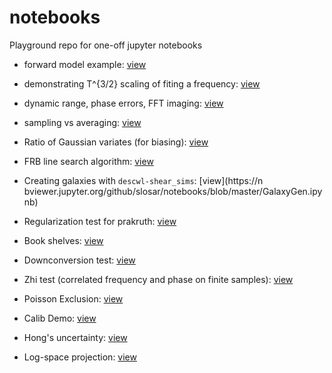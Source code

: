 # notebooks
Playground repo for one-off jupyter notebooks

* forward model example: 
[view](https://nbviewer.jupyter.org/github/slosar/notebooks/blob/master/forward_model_fitting_demo.ipynb)

* demonstrating T^{3/2} scaling of fiting a frequency: [view](https://nbviewer.jupyter.org/github/slosar/notebooks/blob/master/frequency_fit.ipynb)

* dynamic range, phase errors, FFT imaging: [view](https://nbviewer.jupyter.org/github/slosar/notebooks/blob/master/dynamic_rnage_fft.ipynb)

* sampling vs averaging:
[view](https://nbviewer.jupyter.org/github/slosar/notebooks/blob/master/sampling_vs_averaging.ipynb)

* Ratio of Gaussian variates (for biasing):
[view](https://nbviewer.jupyter.org/github/slosar/notebooks/blob/master/GaussRations.ipynb)

* FRB line search algorithm:
[view](https://nbviewer.jupyter.org/github/slosar/notebooks/blob/master/FRB_algo.ipynb)

* Creating galaxies with `descwl-shear_sims`:
[view](https://n bviewer.jupyter.org/github/slosar/notebooks/blob/master/GalaxyGen.ipynb)

* Regularization test for prakruth:
[view](https://nbviewer.jupyter.org/github/slosar/notebooks/blob/master/regularization_test.ipynb)

* Book shelves:
[view](https://nbviewer.jupyter.org/github/slosar/notebooks/blob/master/police.ipynb)

* Downconversion test:
[view](https://nbviewer.jupyter.org/github/slosar/notebooks/blob/master/downconversion_test.ipynb)

* Zhi test (correlated frequency and phase on finite samples):
[view](https://nbviewer.jupyter.org/github/slosar/notebooks/blob/master/zhi_test.ipynb)

* Poisson Exclusion:
[view](https://nbviewer.jupyter.org/github/slosar/notebooks/blob/master/exclusion.ipynb)

* Calib Demo:
[view](https://nbviewer.jupyter.org/github/slosar/notebooks/blob/master/calib_demo.ipynb)

* Hong's uncertainty: 
[view](https://nbviewer.jupyter.org/github/slosar/notebooks/blob/master/hong_big.ipynb)

* Log-space projection: 
[view](https://nbviewer.jupyter.org/github/slosar/notebooks/blob/master/log_proj.ipynb)

